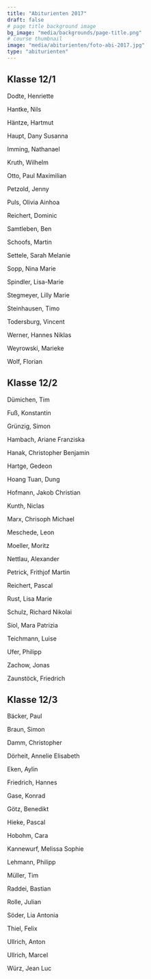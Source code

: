 ```yaml
---
title: "Abiturienten 2017"
draft: false
# page title background image
bg_image: "media/backgrounds/page-title.png"
# course thumbnail
image: "media/abiturienten/foto-abi-2017.jpg"
type: "abiturienten"
---
```


## Klasse 12/1

Dodte, Henriette

Hantke, Nils

Häntze, Hartmut

Haupt, Dany Susanna

Imming, Nathanael

Kruth, Wilhelm

Otto, Paul Maximilian

Petzold, Jenny

Puls, Olivia Ainhoa

Reichert, Dominic

Samtleben, Ben

Schoofs, Martin

Settele, Sarah Melanie

Sopp, Nina Marie

Spindler, Lisa-Marie

Stegmeyer, Lilly Marie

Steinhausen, Timo

Todersburg, Vincent

Werner, Hannes Niklas

Weyrowski, Marieke

Wolf, Florian

## Klasse 12/2

Dümichen, Tim

Fuß, Konstantin

Grünzig, Simon

Hambach, Ariane Franziska

Hanak, Christopher Benjamin

Hartge, Gedeon

Hoang Tuan, Dung

Hofmann, Jakob Christian

Kunth, Niclas

Marx, Chrisoph Michael

Meschede, Leon

Moeller, Moritz

Nettlau, Alexander

Petrick, Frithjof Martin

Reichert, Pascal

Rust, Lisa Marie

Schulz, Richard Nikolai

Siol, Mara Patrizia

Teichmann, Luise

Ufer, Philipp

Zachow, Jonas

Zaunstöck, Friedrich

## Klasse 12/3

Bäcker, Paul

Braun, Simon

Damm, Christopher

Dörheit, Annelie Elisabeth

Eken, Aylin

Friedrich, Hannes

Gase, Konrad

Götz, Benedikt

Hieke, Pascal

Hobohm, Cara

Kannewurf, Melissa Sophie

Lehmann, Philipp

Müller, Tim

Raddei, Bastian

Rolle, Julian

Söder, Lia Antonia

Thiel, Felix

Ullrich, Anton

Ullrich, Marcel

Würz, Jean Luc
